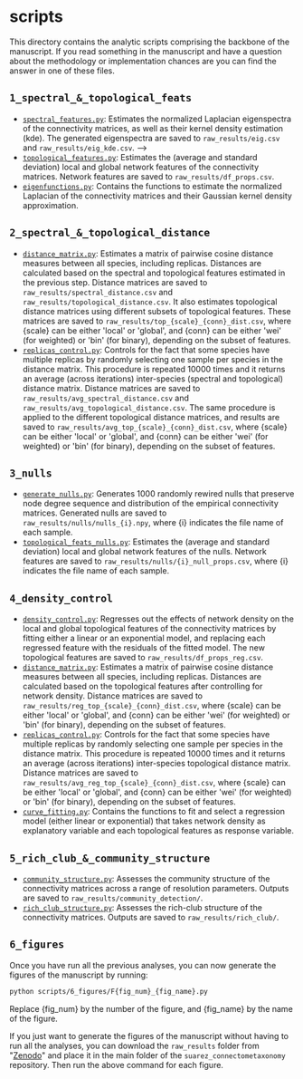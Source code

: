 # scripts

This directory contains the analytic scripts comprising the backbone of the manuscript.
If you read something in the manuscript and have a question about the methodology or implementation chances are you can find the answer in one of these files.

## `1_spectral_&_topological_feats`

- [`spectral_features.py`](./1_spectral_&_topological_feats/spectral_features.py):
  Estimates the normalized Laplacian eigenspectra of the connectivity matrices, as well as their kernel density estimation (kde). The generated eigenspectra are saved to `raw_results/eig.csv` and `raw_results/eig_kde.csv`. -->
- [`topological_features.py`](./1_spectral_&_topological_feats/topological_features.py):
  Estimates the (average and standard deviation) local and global network features of the connectivity matrices. Network features are saved to `raw_results/df_props.csv`.
- [`eigenfunctions.py`](./1_spectral_&_topological_feats/eigenfunctions.py):
  Contains the functions to estimate the normalized Laplacian of the connectivity matrices and their Gaussian kernel density approximation.


## `2_spectral_&_topological_distance`

- [`distance_matrix.py`](./empirical/fetch_hcp_myelin.py):
  Estimates a matrix of pairwise cosine distance measures between all species, including replicas. Distances are calculated based on the spectral and topological features estimated in the previous step. Distance matrices are saved to `raw_results/spectral_distance.csv` and `raw_results/topological_distance.csv`.
  It also estimates topological distance matrices using different subsets of topological features. These matrices are saved to `raw_results/top_{scale}_{conn}_dist.csv`, where {scale} can be either 'local' or 'global', and {conn} can be either 'wei' (for weighted) or 'bin' (for binary), depending on the subset of features.
- [`replicas_control.py`](./2_spectral_&_topological_distance/replicas_control.py):
  Controls for the fact that some species have multiple replicas by randomly selecting one sample per species in the distance matrix. This procedure is repeated 10000 times and it returns an average (across iterations) inter-species (spectral and topological) distance matrix. Distance matrices are saved to `raw_results/avg_spectral_distance.csv` and `raw_results/avg_topological_distance.csv`.
  The same procedure is applied to the different topological distance matrices, and results are saved to `raw_results/avg_top_{scale}_{conn}_dist.csv`, where {scale} can be either 'local' or 'global', and {conn} can be either 'wei' (for weighted) or 'bin' (for binary), depending on the subset of features.


## `3_nulls`

- [`generate_nulls.py`](./3_nulls/generate_nulls.py):
  Generates 1000 randomly rewired nulls that preserve node degree sequence and distribution of the empirical connectivity matrices. Generated nulls are saved to `raw_results/nulls/nulls_{i}.npy`, where {i} indicates the file name of each sample.
- [`topological_feats_nulls.py`](./3_nulls/topological_feats_nulls.py):
  Estimates the (average and standard deviation) local and global network features of the nulls. Network features are saved to `raw_results/nulls/{i}_null_props.csv`, where {i} indicates the file name of each sample.


## `4_density_control`

- [`density_control.py`](./4_density_control/density_control.py):
  Regresses out the effects of network density on the local and global topological features of the connectivity matrices by fitting either a linear or an exponential model, and replacing each regressed feature with the residuals of the fitted model. The new topological features are saved to `raw_results/df_props_reg.csv`.
- [`distance_matrix.py`](./4_density_control/distance_matrix.py):
  Estimates a matrix of pairwise cosine distance measures between all species, including replicas. Distances are calculated based on the topological features after controlling for network density. Distance matrices are saved to `raw_results/reg_top_{scale}_{conn}_dist.csv`, where {scale} can be either 'local' or 'global', and {conn} can be either 'wei' (for weighted) or 'bin' (for binary), depending on the subset of features.
- [`replicas_control.py`](./4_density_control/replicas_control.py):
  Controls for the fact that some species have multiple replicas by randomly selecting one sample per species in the distance matrix. This procedure is repeated 10000 times and it returns an average (across iterations) inter-species topological distance matrix. Distance matrices are saved to `raw_results/avg_reg_top_{scale}_{conn}_dist.csv`, where {scale} can be either 'local' or 'global', and {conn} can be either 'wei' (for weighted) or 'bin' (for binary), depending on the subset of features.
- [`curve_fitting.py`](./4_density_control/curve_fitting.py):
  Contains the functions to fit and select a regression model (either linear or exponential) that takes network density as explanatory variable and each topological features as response variable.


## `5_rich_club_&_community_structure`

- [`community_structure.py`](./5_rich_club_&_community_structure/community_structure.py):
  Assesses the community structure of the connectivity matrices across a range of resolution parameters. Outputs are saved to `raw_results/community_detection/`.
- [`rich_club_structure.py`](./5_rich_club_&_community_structure/rich_club_structure.py):
  Assesses the rich-club structure of the connectivity matrices. Outputs are saved to `raw_results/rich_club/`.


## `6_figures`

Once you have run all the previous analyses, you can now generate the figures of the manuscript by running:

```bash
python scripts/6_figures/F{fig_num}_{fig_name}.py
```
Replace {fig_num} by the number of the figure, and {fig_name} by the name of the figure.

If you just want to generate the figures of the manuscript without having to run all the analyses, you can download the `raw_results` folder from "[Zenodo]()" and place it in the main folder of the `suarez_connectometaxonomy` repository. Then run the above command for each figure.
